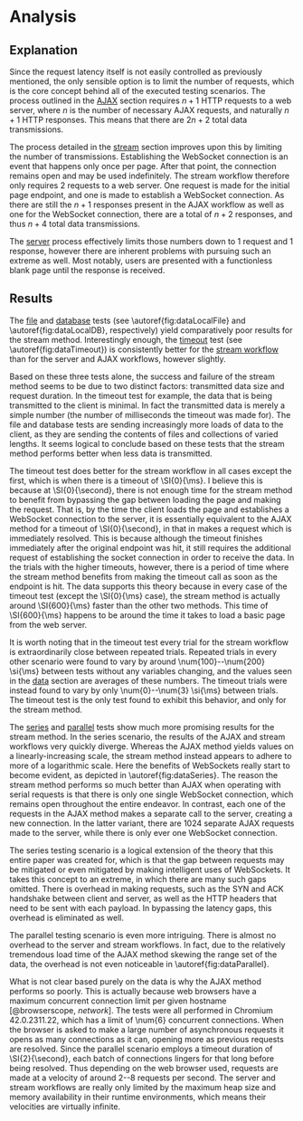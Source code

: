 # Analysis

## Explanation

Since the request latency itself is not easily controlled as previously mentioned, the only sensible option is to limit the number of requests, which is the core concept behind all of the executed testing scenarios.
The process outlined in the [AJAX](#ajax) section requires $n + 1$ HTTP requests to a web server, where $n$ is the number of necessary AJAX requests, and naturally $n + 1$ HTTP responses.
This means that there are $2n + 2$ total data transmissions.

The process detailed in the [stream](#stream) section improves upon this by limiting the number of transmissions.
Establishing the WebSocket connection is an event that happens only once per page.
After that point, the connection remains open and may be used indefinitely.
The stream workflow therefore only requires $2$ requests to a web server.
One request is made for the initial page endpoint, and one is made to establish a WebSocket connection.
As there are still the $n + 1$ responses present in the AJAX workflow as well as one for the WebSocket connection, there are a total of $n + 2$ responses, and thus $n + 4$ total data transmissions.

The [server](#server) process effectively limits those numbers down to $1$ request and $1$ response, however there are inherent problems with pursuing such an extreme as well.
Most notably, users are presented with a functionless blank page until the response is received.


## Results

The [file](#local-file) and [database](#local-database) tests (see \autoref{fig:dataLocalFile} and \autoref{fig:dataLocalDB}, respectively) yield comparatively poor results for the stream method.
Interestingly enough, the [timeout](#timeout) test (see \autoref{fig:dataTimeout}) is consistently better for the [stream workflow](#stream) than for the server and AJAX workflows, however slightly.

Based on these three tests alone, the success and failure of the stream method seems to be due to two distinct factors:   transmitted data size and request duration.
In the timeout test for example, the data that is being transmitted to the client is minimal.
In fact the transmitted data is merely a simple number (the number of milliseconds the timeout was made for).
The file and database tests are sending increasingly more loads of data to the client, as they are sending the contents of files and collections of varied lengths.
It seems logical to conclude based on these tests that the stream method performs better when less data is transmitted.

The timeout test does better for the stream workflow in all cases except the first, which is when there is a timeout of \SI{0}{\ms}.
I believe this is because at \SI{0}{\second}, there is not enough time for the stream method to benefit from bypassing the gap between loading the page and making the request.
That is, by the time the client loads the page and establishes a WebSocket connection to the server, it is essentially equivalent to the AJAX method for a timeout of \SI{0}{\second}, in that in makes a request which is immediately resolved.
This is because although the timeout finishes immediately after the original endpoint was hit, it still requires the additional request of establishing the socket connection in order to receive the data.
In the trials with the higher timeouts, however, there is a period of time where the stream method benefits from making the timeout call as soon as the endpoint is hit.
The data supports this theory because in every case of the timeout test (except the \SI{0}{\ms} case), the stream method is actually around \SI{600}{\ms} faster than the other two methods.
This time of \SI{600}{\ms} happens to be around the time it takes to load a basic page from the web server.

It is worth noting that in the timeout test every trial for the stream workflow is extraordinarily close between repeated trials.
Repeated trials in every other scenario were found to vary by around \num{100}--\num{200} \si{\ms} between tests without any variables changing, and the values seen in the [data](#data) section are averages of these numbers.
The timeout trials were instead found to vary by only \num{0}--\num{3} \si{\ms} between trials.
The timeout test is the only test found to exhibit this behavior, and only for the stream method.

The [series](#series) and [parallel](#parallel) tests show much more promising results for the stream method.
In the series scenario, the results of the AJAX and stream workflows very quickly diverge.
Whereas the AJAX method yields values on a linearly-increasing scale, the stream method instead appears to adhere to more of a logarithmic scale.
Here the benefits of WebSockets really start to become evident, as depicted in \autoref{fig:dataSeries}.
The reason the stream method performs so much better than AJAX when operating with serial requests is that there is only one single WebSocket connection, which remains open throughout the entire endeavor.
In contrast, each one of the requests in the AJAX method makes a separate call to the server, creating a new connection.
In the latter variant, there are 1024 separate AJAX requests made to the server, while there is only ever one WebSocket connection.

The series testing scenario is a logical extension of the theory that this entire paper was created for, which is that the gap between requests may be mitigated or even mitigated by making intelligent uses of WebSockets.
It takes this concept to an extreme, in which there are many such gaps omitted.
There is overhead in making requests, such as the SYN and ACK handshake between client and server, as well as the HTTP headers that need to be sent with each payload.
In bypassing the latency gaps, this overhead is eliminated as well.

The parallel testing scenario is even more intriguing.
There is almost no overhead to the server and stream workflows.
In fact, due to the relatively tremendous load time of the AJAX method skewing the range set of the data, the overhead is not even noticeable in \autoref{fig:dataParallel}.

What is not clear based purely on the data is why the AJAX method performs so poorly.
This is actually because web browsers have a maximum concurrent connection limit per given hostname [@browserscope, *network*].
The tests were all performed in Chromium 42.0.2311.22, which has a limit of \num{6} concurrent connections.
When the browser is asked to make a large number of asynchronous requests it opens as many connections as it can, opening more as previous requests are resolved.
Since the parallel scenario employs a timeout duration of \SI{2}{\second}, each batch of connections lingers for that long before being resolved.
Thus depending on the web browser used, requests are made at a velocity of around 2--8 requests per second.
The server and stream workflows are really only limited by the maximum heap size and memory availability in their runtime environments, which means their velocities are virtually infinite.
